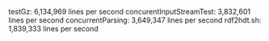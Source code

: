 testGz: 6,134,969 lines per second
concurentInputStreamTest: 3,832,601 lines per second
concurrentParsing: 3,649,347 lines per second
rdf2hdt.sh: 1,839,333 lines per second
